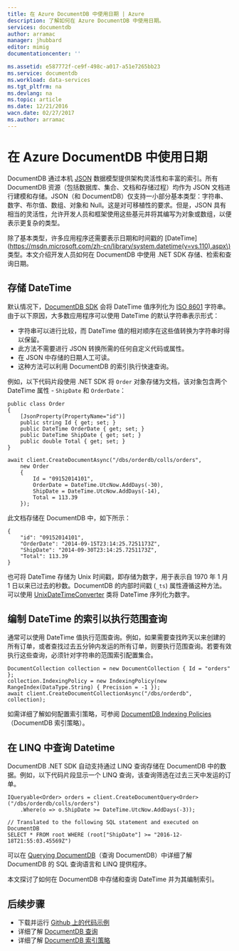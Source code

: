 ```yaml
---
title: 在 Azure DocumentDB 中使用日期 | Azure
description: 了解如何在 Azure DocumentDB 中使用日期。
services: documentdb
author: arramac
manager: jhubbard
editor: mimig
documentationcenter: ''

ms.assetid: e587772f-ce9f-498c-a017-a51e7265bb23
ms.service: documentdb
ms.workload: data-services
ms.tgt_pltfrm: na
ms.devlang: na
ms.topic: article
ms.date: 12/21/2016
wacn.date: 02/27/2017
ms.author: arramac
---
```


# 在 Azure DocumentDB 中使用日期
DocumentDB 通过本机 [JSON](http://www.json.org) 数据模型提供架构灵活性和丰富的索引。所有 DocumentDB 资源（包括数据库、集合、文档和存储过程）均作为 JSON 文档进行建模和存储。JSON（和 DocumentDB）仅支持一小部分基本类型：字符串、数字、布尔值、数组、对象和 Null。这是对可移植性的要求。但是，JSON 具有相当的灵活性，允许开发人员和框架使用这些基元并将其编写为对象或数组，以便表示更复杂的类型。

除了基本类型，许多应用程序还需要表示日期和时间戳的 \[DateTime\]\(https://msdn.microsoft.com/zh-cn/library/system.datetime(v=vs.110).aspx\) 类型。本文介绍开发人员如何在 DocumentDB 中使用 .NET SDK 存储、检索和查询日期。

## 存储 DateTime
默认情况下，[DocumentDB SDK](./documentdb-sdk-dotnet.md) 会将 DateTime 值序列化为 [ISO 8601](http://www.iso.org/iso/catalogue_detail?csnumber=40874) 字符串。由于以下原因，大多数应用程序可以使用 DateTime 的默认字符串表示形式：

- 字符串可以进行比较，而 DateTime 值的相对顺序在这些值转换为字符串时得以保留。
- 此方法不需要进行 JSON 转换所需的任何自定义代码或属性。
- 在 JSON 中存储的日期人工可读。
- 这种方法可以利用 DocumentDB 的索引执行快速查询。

例如，以下代码片段使用 .NET SDK 将 `Order` 对象存储为文档，该对象包含两个 DateTime 属性 - `ShipDate` 和 `OrderDate`：

```
public class Order
{
    [JsonProperty(PropertyName="id")]
    public string Id { get; set; }
    public DateTime OrderDate { get; set; }
    public DateTime ShipDate { get; set; }
    public double Total { get; set; }
}

await client.CreateDocumentAsync("/dbs/orderdb/colls/orders", 
    new Order 
    { 
        Id = "09152014101",
        OrderDate = DateTime.UtcNow.AddDays(-30),
        ShipDate = DateTime.UtcNow.AddDays(-14), 
        Total = 113.39
    });
```

此文档存储在 DocumentDB 中，如下所示：

```
{
    "id": "09152014101",
    "OrderDate": "2014-09-15T23:14:25.7251173Z",
    "ShipDate": "2014-09-30T23:14:25.7251173Z",
    "Total": 113.39
}
```

也可将 DateTime 存储为 Unix 时间戳，即存储为数字，用于表示自 1970 年 1 月 1 日以来已过去的秒数。DocumentDB 的内部时间戳 \(`_ts`\) 属性遵循这种方法。可以使用 [UnixDateTimeConverter](https://msdn.microsoft.com/zh-cn/library/azure/microsoft.azure.documents.unixdatetimeconverter.aspx) 类将 DateTime 序列化为数字。

## 编制 DateTime 的索引以执行范围查询
通常可以使用 DateTime 值执行范围查询。例如，如果需要查找昨天以来创建的所有订单，或者查找过去五分钟内发运的所有订单，则要执行范围查询。若要有效执行这些查询，必须针对字符串的范围索引配置集合。

```
DocumentCollection collection = new DocumentCollection { Id = "orders" };
collection.IndexingPolicy = new IndexingPolicy(new RangeIndex(DataType.String) { Precision = -1 });
await client.CreateDocumentCollectionAsync("/dbs/orderdb", collection);
```

如需详细了解如何配置索引策略，可参阅 [DocumentDB Indexing Policies](./documentdb-indexing-policies.md)（DocumentDB 索引策略）。

## 在 LINQ 中查询 Datetime
DocumentDB .NET SDK 自动支持通过 LINQ 查询存储在 DocumentDB 中的数据。例如，以下代码片段显示一个 LINQ 查询，该查询筛选在过去三天中发运的订单。

```
IQueryable<Order> orders = client.CreateDocumentQuery<Order>("/dbs/orderdb/colls/orders")
    .Where(o => o.ShipDate >= DateTime.UtcNow.AddDays(-3));

// Translated to the following SQL statement and executed on DocumentDB
SELECT * FROM root WHERE (root["ShipDate"] >= "2016-12-18T21:55:03.45569Z")
```

可以在 [Querying DocumentDB](./documentdb-sql-query.md)（查询 DocumentDB）中详细了解 DocumentDB 的 SQL 查询语言和 LINQ 提供程序。

本文探讨了如何在 DocumentDB 中存储和查询 DateTime 并为其编制索引。

## 后续步骤
- 下载并运行 [Github 上的代码示例](https://github.com/Azure/azure-documentdb-dotnet/tree/master/samples/code-samples)
- 详细了解 [DocumentDB 查询](./documentdb-sql-query.md)
- 详细了解 [DocumentDB 索引策略](./documentdb-indexing-policies.md)

<!---HONumber=Mooncake_0220_2017-->